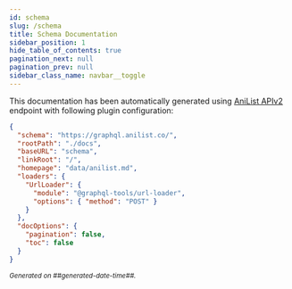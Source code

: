```yaml
---
id: schema
slug: /schema
title: Schema Documentation
sidebar_position: 1
hide_table_of_contents: true
pagination_next: null
pagination_prev: null
sidebar_class_name: navbar__toggle
---
```


This documentation has been automatically generated using [AniList APIv2](https://anilist.gitbook.io/anilist-apiv2-docs/) endpoint with following plugin configuration:

```json
{
  "schema": "https://graphql.anilist.co/",
  "rootPath": "./docs",
  "baseURL": "schema",
  "linkRoot": "/",
  "homepage": "data/anilist.md",
  "loaders": {
    "UrlLoader": {
      "module": "@graphql-tools/url-loader",
      "options": { "method": "POST" }
    }
  },
  "docOptions": {
    "pagination": false,
    "toc": false
  }
}
```

<small><i>Generated on ##generated-date-time##.</i></small>
